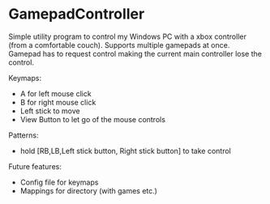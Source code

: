 # GamepadController

Simple utility program to control my Windows PC with a xbox controller (from a comfortable couch). Supports multiple gamepads at once. Gamepad has to request control making the current main controller lose the control.

Keymaps:
 - A for left mouse click
 - B for right mouse click
 - Left stick to move
 - View Button to let go of the mouse controls

Patterns:
 - hold [RB,LB,Left stick button, Right stick button] to take control

Future features:
 - Config file for keymaps
 - Mappings for directory (with games etc.)